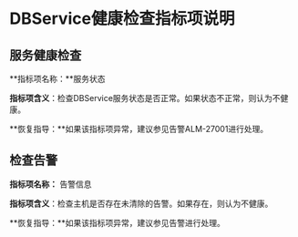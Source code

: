 # DBService健康检查指标项说明<a name="ZH-CN_TOPIC_0173397580"></a>

## 服务健康检查<a name="section55209118105537"></a>

**指标项名称：**服务状态

**指标项含义**：检查DBService服务状态是否正常。如果状态不正常，则认为不健康。

**恢复指导：**如果该指标项异常，建议参见告警ALM-27001进行处理。

## 检查告警<a name="section10712499105549"></a>

**指标项名称：**  告警信息

**指标项含义**：检查主机是否存在未清除的告警。如果存在，则认为不健康。

**恢复指导：**如果该指标项异常，建议参见告警进行处理。

